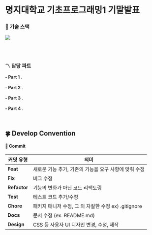 # 명지대학교 기초프로그래밍1 기말발표

### 🚀 기술 스택
<img src="https://img.shields.io/badge/Python-14354C?style=for-the-badge&logo=python&logoColor=white">

<br><br>
### 〽️ 담당 파트

 **- Part 1** .<br>    
 **- Part 2** .<br>    
 **- Part 3** .<br>    
 **- Part 4** .    

<br>

## 🍀 Develop Convention
#### 📌 Commit
| **커밋 유형** | **의미** |
| --- | --- |
| **Feat** | 새로운 기능 추가, 기존의 기능을 요구 사항에 맞춰 수정 |
| **Fix** | 버그 수정 |
| **Refactor** | 기능의 변화가 아닌 코드 리팩토링 |
| **Test** | 테스트 코드 추가/수정 |
| **Chore** | 패키지 매니저 수정, 그 외 자잘한 수정 ex) .gitignore |
| **Docs** | 문서 수정 (ex. README.md) |
| **Design** | CSS 등 사용자 UI 디자인 변경, 수정, 제작 |

<br/><br>
